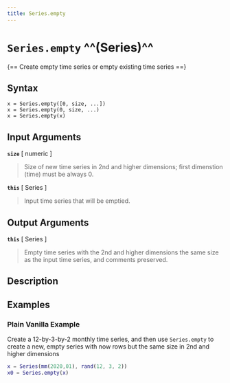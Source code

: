 ```yaml
---
title: Series.empty
---
```


# `Series.empty` ^^(Series)^^

{== Create empty time series or empty existing time series ==}


## Syntax

    x = Series.empty([0, size, ...])
    x = Series.empty(0, size, ...)
    x = Series.empty(x)


## Input Arguments

__`size`__ [ numeric ] 
> 
> Size of new time series in 2nd and higher
> dimensions; first dimenstion (time) must be always 0.
> 

__`this`__ [ Series ] 
> 
> Input time series that will be emptied.
> 

## Output Arguments

__`this`__ [ Series ] 
> 
> Empty time series with the 2nd and higher
> dimensions the same size as the input time series, and comments
> preserved.
> 

## Description


## Examples

### Plain Vanilla Example

Create a 12-by-3-by-2 monthly time series, and then use `Series.empty` to
create a new, empty series with now rows but the same size in 2nd and
higher dimensions

```matlab
x = Series(mm(2020,01), rand(12, 3, 2))
x0 = Series.empty(x)
```

